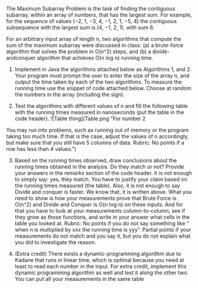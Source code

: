 The Maximum Subarray Problem is the task of finding the contiguous
subarray, within an array of numbers, that has the largest sum. For example, for the sequence of values (−2, 1, −3, 4, −1, 2, 1, −5, 4) the contiguous
subsequence with the largest sum is (4, −1, 2, 1), with sum 6.


For an arbitrary input array of length n, two algorithms that compute
the sum of the maximum subarray were discussed in class: (a) a brute-force
algorithm that solves the problem in O(n^2) steps, and (b) a divide-andconquer algorithm that achieves O(n log n) running time.

1. Implement in Java the algorithms attached below as Algorithms 1, and 2. Your program must prompt the user to enter the size
of the array n, and output the time taken by each of the two algorithms.
To measure the running time use the snippet of code attached below.
Choose at random the numbers in the array (including the sign).

2. Test the algorithms with different values of n and fill the
following table with the running times measured in nanoseconds (put
the table in the code header).
![Table thing](Table.png "For number 2

You may run into problems, such as running out of memory or the
program taking too much time. If that is the case, adjust the values of
n accordingly, but make sure that you still have 5 columns of data.
Rubric: No points if a row has less than 4 values.")

3. Based on the running times observed, draw conclusions
about the running times obtained in the analysis. Do they match or
not? Provide your answers in the remarks section of the code header.
It is not enough to simply say: yes, they match. You have to justify
your claim based on the running times measured (the table). Also, it
is not enough to say Divide and conquer is faster. We know that, it
is written above. What you need to show is how your measurements
prove that Brute Force is O(n^2) and Divide and Conquer is O(n log n)
on these inputs. And for that you have to look at your measurements
column-to-column, see if they grow as those functions, and write in
your answer what cells in the table you looked at.
Rubric: No points if you do not say something like “ when n is multiplied by xxx the running time is yyy”. Partial points if your measurements do not match and you say it, but you do not explain what you
did to investigate the reason.

4. (Extra credit) There exists a dynamic-programming algorithm
due to Kadane that runs in linear time, which is optimal because you
need at least to read each number in the input. For extra credit, implement this dynamic programming algorithm as well and test it along
the other two. You can put all your measurements in the same table